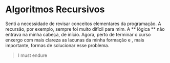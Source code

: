 # Algoritmos Recursivos



Senti a necessidade de revisar conceitos elementares da programação. A recursão, por exemplo, sempre foi muito difícil para mim. A ** lógica ** não entrava na minha cabeça, de início. Agora, perto de terminar o curso enxergo com mais clareza as lacunas da minha formação e , mais importante, formas de solucionar esse problema.



> I must endure